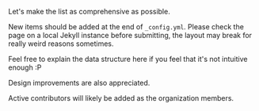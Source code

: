 Let's make the list as comprehensive as possible.

New items should be added at the end of `_config.yml`. Please check the page on a local Jekyll instance before submitting, the layout may break for really weird reasons sometimes.

Feel free to explain the data structure here if you feel that it's not intuitive enough :P

Design improvements are also appreciated.

Active contributors will likely be added as the organization members.
